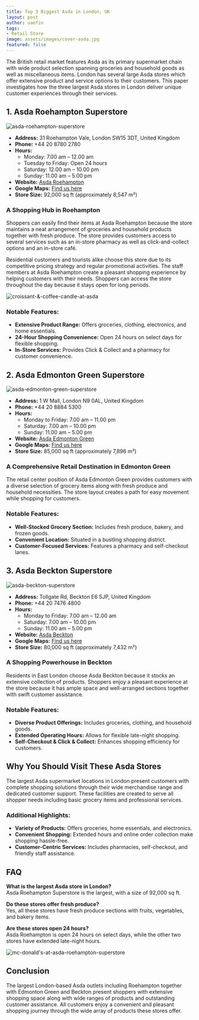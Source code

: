 ```yaml
---
title: Top 3 Biggest Asda in London, UK
layout: post
author: uaefin
tags:
- Retail Store
image: assets/images/cover-asda.jpg
featured: false
---
```


The British retail market features Asda as its primary supermarket chain with wide product selection spanning groceries and household goods as well as miscellaneous items. London has several large Asda stores which offer extensive product and service options to their customers. This paper investigates how the three largest Asda stores in London deliver unique customer experiences through their services.

## 1. Asda Roehampton Superstore

![asda-roehampton-superstore](assets/images/asda-roehampton-superstore.jpg)

- **Address:** 31 Roehampton Vale, London SW15 3DT, United Kingdom  
- **Phone:** +44 20 8780 2780  
- **Hours:**  
  - Monday: 7.00 am – 12.00 am  
  - Tuesday to Friday: Open 24 hours  
  - Saturday: 12.00 am – 10.00 pm  
  - Sunday: 11.00 am – 5.00 pm  
- **Website:** [Asda Roehampton](http://storelocator.asda.com/store/roehampton)  
- **Google Maps:** [Find us here](https://maps.app.goo.gl/uVhcuAeK8hkTZ5CF6)  
- **Store Size:** 92,000 sq ft (approximately 8,547 m²)  

### A Shopping Hub in Roehampton
Shoppers can easily find their items at Asda Roehampton because the store maintains a neat arrangement of groceries and household products together with fresh produce. The store provides customers access to several services such as an in-store pharmacy as well as click-and-collect options and an in-store café.

Residential customers and tourists alike choose this store due to its competitive pricing strategy and regular promotional activities. The staff members at Asda Roehampton create a pleasant shopping experience by helping customers with their needs. Shoppers can access the store throughout the day because it stays open for long periods.

![croissant-&-coffee-candle-at-asda](assets/images/croissant-&-coffee-candle-at-asda.jpg)

### Notable Features:
- **Extensive Product Range:** Offers groceries, clothing, electronics, and home essentials.
- **24-Hour Shopping Convenience:** Open 24 hours on select days for flexible shopping.
- **In-Store Services:** Provides Click & Collect and a pharmacy for customer convenience.

## 2. Asda Edmonton Green Superstore

![asda-edmonton-green-superstore](assets/images/asda-edmonton-green-superstore.jpg)

- **Address:** 1 W Mall, London N9 0AL, United Kingdom  
- **Phone:** +44 20 8884 5300  
- **Hours:**  
  - Monday to Friday: 7.00 am – 11.00 pm  
  - Saturday: 7.00 am – 10.00 pm  
  - Sunday: 11.00 am – 5.00 pm  
- **Website:** [Asda Edmonton Green](http://storelocator.asda.com/store/edmonton-green)  
- **Google Maps:** [Find us here](https://maps.app.goo.gl/ZWLMqZtjhd2XjBMP9)  
- **Store Size:** 85,000 sq ft (approximately 7,896 m²)  

### A Comprehensive Retail Destination in Edmonton Green
The retail center position of Asda Edmonton Green provides customers with a diverse selection of grocery items along with fresh produce and household necessities. The store layout creates a path for easy movement while shopping for customers.

### Notable Features:
- **Well-Stocked Grocery Section:** Includes fresh produce, bakery, and frozen goods.
- **Convenient Location:** Situated in a bustling shopping district.
- **Customer-Focused Services:** Features a pharmacy and self-checkout lanes.

## 3. Asda Beckton Superstore

![asda-beckton-superstore](assets/images/asda-beckton-superstore.jpg)

- **Address:** Tollgate Rd, Beckton E6 5JP, United Kingdom  
- **Phone:** +44 20 7476 4800  
- **Hours:**  
  - Monday to Friday: 7.00 am – 12.00 am  
  - Saturday: 7.00 am – 10.00 pm  
  - Sunday: 11.00 am – 5.00 pm  
- **Website:** [Asda Beckton](http://storelocator.asda.com/store/beckton)  
- **Google Maps:** [Find us here](https://maps.app.goo.gl/cQNuzWsGoum84E1Y9)  
- **Store Size:** 80,000 sq ft (approximately 7,432 m²)  

### A Shopping Powerhouse in Beckton
Residents in East London choose Asda Beckton because it stocks an extensive collection of products. Shoppers enjoy a pleasant experience at the store because it has ample space and well-arranged sections together with swift customer assistance.

### Notable Features:
- **Diverse Product Offerings:** Includes groceries, clothing, and household goods.
- **Extended Operating Hours:** Allows for flexible late-night shopping.
- **Self-Checkout & Click & Collect:** Enhances shopping efficiency for customers.

## Why You Should Visit These Asda Stores
The largest Asda supermarket locations in London present customers with complete shopping solutions through their wide merchandise range and dedicated customer support. These facilities are created to serve all shopper needs including basic grocery items and professional services.

### Additional Highlights:
- **Variety of Products:** Offers groceries, home essentials, and electronics.
- **Convenient Shopping:** Extended hours and online order collection make shopping hassle-free.
- **Customer-Centric Services:** Includes pharmacies, self-checkout, and friendly staff assistance.

## FAQ
**What is the largest Asda store in London?**  
Asda Roehampton Superstore is the largest, with a size of 92,000 sq ft.  

**Do these stores offer fresh produce?**  
Yes, all these stores have fresh produce sections with fruits, vegetables, and bakery items.  

**Are these stores open 24 hours?**  
Asda Roehampton is open 24 hours on select days, while the other two stores have extended late-night hours.  

![mc-donald's-at-asda-roehampton-superstore](assets/images/mc-donald's-at-asda-roehampton-superstore.jpg)

## Conclusion
The largest London-based Asda outlets including Roehampton together with Edmonton Green and Beckton present shoppers with extensive shopping space along with wide ranges of products and outstanding customer assistance. All customers enjoy a convenient and pleasant shopping journey through the wide array of products these stores offer.
